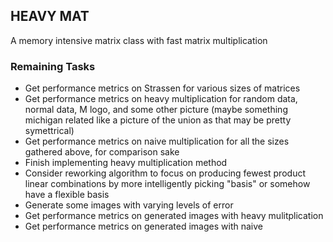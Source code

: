 ## HEAVY MAT
A memory intensive matrix class with fast matrix multiplication

### Remaining Tasks
 * Get performance metrics on Strassen for various sizes of matrices
 * Get performance metrics on heavy multiplication for random data, normal data, M logo, and some other picture (maybe something michigan related like a picture of the union as that may be pretty symettrical)
 * Get performance metrics on naive multiplication for all the sizes gathered above, for comparison sake
 * Finish implementing heavy multiplication method 
 * Consider reworking algorithm to focus on producing fewest product linear combinations by more intelligently picking "basis" or somehow have a flexible basis
 * Generate some images with varying levels of error
 * Get performance metrics on generated images with heavy mulitplication
 * Get performance metrics on generated images with naive